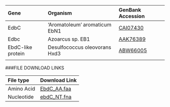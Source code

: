  Gene | Organism | GenBank Accession |
 :--- | :--- | :--- |
| EdbC | ‘Aromatoleum’ aromaticum EbN1 | [CAI07430](http://www.ncbi.nlm.nih.gov/protein/CAI07430)|
| Edbc | Azoarcus sp. EB1 | [AAK76389](http://www.ncbi.nlm.nih.gov/protein/AAK76389)|
| EbdC-like protein | Desulfococcus oleovorans Hxd3 | [ABW66005](http://www.ncbi.nlm.nih.gov/protein/ABW66005)|
|  | | []()|

###FILE DOWNLOAD LINKS

 File type | Download Link |
 :--- | :---------- | 
| Amino Acid | [EbdC_AA.faa](amino_acid/EbdC_AA.faa) |
| Nucleotide | [ebdC_NT.fna](nucleotide/ebdC_NT.fna) |
